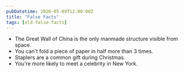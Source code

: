 ```yaml
---
pubDatetime: 2026-05-09T12:00:00Z
title: "False Facts"
tags: [old-false-facts]
---
```


- The Great Wall of China is the only manmade structure visible from space.
- You can't fold a piece of paper in half more than 3 times.
- Staplers are a common gift during Christmas.
- You're more likely to meet a celebrity in New York.
